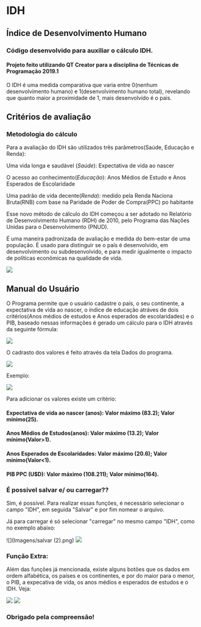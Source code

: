 <h1>IDH</h1>
<h2>Índice de Desenvolvimento Humano</h2>
<h3>Código desenvolvido para auxiliar o cálculo IDH.</h3>
<h4>Projeto feito utilizando QT Creator para a disciplina de Técnicas de Programação 2019.1</h4>

O IDH é uma medida comparativa que varia entre 0(nenhum desenvolvimento humano) e 1(desenvolvimento humano total), revelando que quanto maior a proximidade de 1, mais desenvolvido é o pais.


<h2>Critérios de avaliação</h2>

<h3>Metodologia do cálculo</h3>

Para a avaliação do IDH são utilizados três parâmetros(Saúde, Educação e Renda):

Uma vida longa e saudável (*Saúde*): Expectativa de vida ao nascer</p>
O acesso ao conhecimento(*Educação*): Anos Médios de Estudo e Anos Esperados de Escolaridade </p>
Uma padrão de vida decente(*Renda*): medido pela Renda Naciona Bruta(RNB) com base na Paridade de Poder de Compra(PPC) po habitante

Esse novo método de cálculo do IDH começou a ser adotado no Relatório de Desenvolvimento Humano (RDH) de 2010, pelo Programa das Nações Unidas para o Desenvolvimento (PNUD).

É uma maneira padronizada de avaliação e medida do bem-estar de uma população. É usado para distinguir se o país é desenvolvido, em desenvolvimento ou subdesenvolvido, e para medir igualmente o impacto de políticas econômicas na qualidade de vida.

![](Imagens/classificacao.png)

<h2>Manual do Usuário</h2>


O Programa permite que o usuário cadastre o país, o seu continente, a expectativa de vida ao nascer, o índice de educação atráves de dois critérios(Anos médios de estudos e Anos esperados de escolaridades) e o PIB, baseado nessas informações é gerado um cálculo para o IDH através da seguinte fórmula:

![](Imagens/calculo.png)

O cadrasto dos valores é feito através da tela Dados do programa.

![](Imagens/layout.png)

Exemplo:

![](Imagens/valores.png)

Para adicionar os valores existe um critério:

<h4> Expectativa de vida ao nascer (anos): Valor máximo (<b>83.2</b>); Valor mínimo(<b>25</b>). </h4>
<h4> Anos Médios de Estudos(anos): Valor máximo (<b>13.2</b>); Valor mínimo(<b>Valor>1</b>). </h4>
<h4> Anos Esperados de Escolaridades: Valor máximo (<b>20.6</b>); Valor mínimo(<b>Valor<1</b>). </h4>
<h4> PIB PPC (U$D): Valor máximo (<b>108.211</b>); Valor mínimo(<b>164</b>). </h4>
  
 <h3> É possivel salvar e/ ou carregar?? </h3>
     <p>Sim, é possível. Para realizar essas funções, é necessário selecionar o campo "IDH", em seguida "Salvar" e por fim nomear o arquivo.</p>
     <p>Já para carregar é só selecionar "carregar" no mesmo campo "IDH", como no exemplo abaixo:</p>
 
 ![](Imagens/salvar (2).png)
 ![](Imagens/salvar1.png)
 
   <h3> Função Extra: </h3>
   
  Além das funções já mencionada, existe alguns botões que os dados em ordem alfabética, os países e os continentes, e por do maior para o menor, o PIB, a expecativa de vida, os anos médios e esperados de estudos e o IDH. Veja:
  
 ![](Imagens/ordenado.png)
 ![](Imagens/ordenadorporIDH.png)


<h3>Obrigado pela compreensão!</h3>


